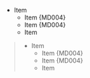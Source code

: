 * Item
   + Item {MD004}
   - Item {MD004}
   * Item

> * Item
>    + Item {MD004}
>    - Item {MD004}
>    * Item
